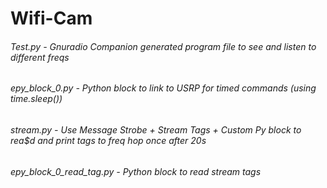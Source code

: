# Wifi-Cam

 ###### Test.py - Gnuradio Companion generated program file to see and listen to different freqs #######
 ###### epy_block_0.py - Python block to link to USRP for timed commands (using time.sleep()) #######
 ###### stream.py - Use Message Strobe + Stream Tags + Custom Py block to rea$d and print tags to freq hop once after 20s ######
 ###### epy_block_0_read_tag.py - Python block to read stream tags ######
